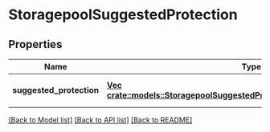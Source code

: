 # StoragepoolSuggestedProtection

## Properties
Name | Type | Description | Notes
------------ | ------------- | ------------- | -------------
**suggested_protection** | [**Vec <crate::models::StoragepoolSuggestedProtectionSuggestedProtectionItem>**](StoragepoolSuggestedProtectionSuggestedProtectionItem.md) |  | [optional] [default to null]

[[Back to Model list]](../README.md#documentation-for-models) [[Back to API list]](../README.md#documentation-for-api-endpoints) [[Back to README]](../README.md)


